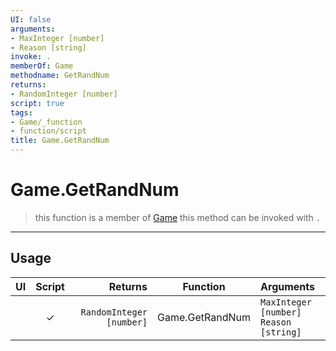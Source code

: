 ```yaml
---
UI: false
arguments:
- MaxInteger [number]
- Reason [string]
invoke: .
memberOf: Game
methodname: GetRandNum
returns:
- RandomInteger [number]
script: true
tags:
- Game/_function
- function/script
title: Game.GetRandNum
---
```

# Game.GetRandNum
> this function is a member of [Game](civ-6/lua/Game.md)
> this method can be invoked with `.`
-----
## Usage
|  UI | Script | Returns | Function | Arguments |
|:---:|:------:|-------:|:--------:|:---------|
| |✓|`RandomInteger [number]`|Game.GetRandNum|`MaxInteger [number]`<br>`Reason [string]`|
